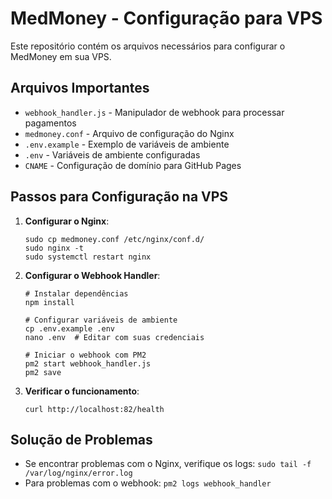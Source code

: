 # MedMoney - Configuração para VPS

Este repositório contém os arquivos necessários para configurar o MedMoney em sua VPS.

## Arquivos Importantes

- `webhook_handler.js` - Manipulador de webhook para processar pagamentos
- `medmoney.conf` - Arquivo de configuração do Nginx
- `.env.example` - Exemplo de variáveis de ambiente
- `.env` - Variáveis de ambiente configuradas
- `CNAME` - Configuração de domínio para GitHub Pages

## Passos para Configuração na VPS

1. **Configurar o Nginx**:
   ```
   sudo cp medmoney.conf /etc/nginx/conf.d/
   sudo nginx -t
   sudo systemctl restart nginx
   ```

2. **Configurar o Webhook Handler**:
   ```
   # Instalar dependências
   npm install

   # Configurar variáveis de ambiente
   cp .env.example .env
   nano .env  # Editar com suas credenciais

   # Iniciar o webhook com PM2
   pm2 start webhook_handler.js
   pm2 save
   ```

3. **Verificar o funcionamento**:
   ```
   curl http://localhost:82/health
   ```

## Solução de Problemas

- Se encontrar problemas com o Nginx, verifique os logs: `sudo tail -f /var/log/nginx/error.log`
- Para problemas com o webhook: `pm2 logs webhook_handler` 